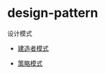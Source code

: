 # design-pattern
设计模式

- [建造者模式](https://github.com/ceviers/design-pattern/tree/master/src/main/java/builder)

- [策略模式](https://github.com/ceviers/design-pattern/tree/master/src/main/java/strategy)
